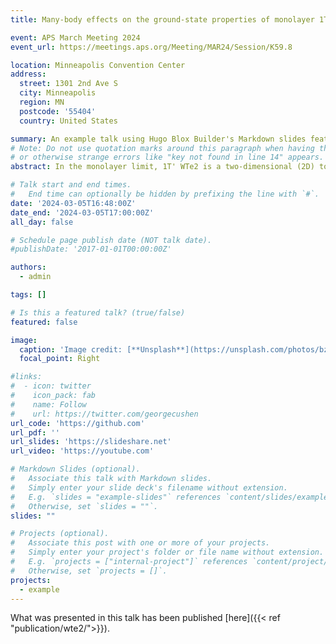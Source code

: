 ```yaml
---
title: Many-body effects on the ground-state properties of monolayer 1T' WTe2

event: APS March Meeting 2024
event_url: https://meetings.aps.org/Meeting/MAR24/Session/K59.8

location: Minneapolis Convention Center
address:
  street: 1301 2nd Ave S
  city: Minneapolis
  region: MN
  postcode: '55404'
  country: United States

summary: An example talk using Hugo Blox Builder's Markdown slides feature.
# Note: Do not use quotation marks around this paragraph when having the prime symbol in it,
# or otherwise strange errors like "key not found in line 14" appears.
abstract: In the monolayer limit, 1T' WTe2 is a two-dimensional (2D) topological insulator exhibiting the quantum spin Hall effect and is believed to host an exciton insulator ground state. However, theoretical analysis is complicated by the difficulty of obtaining consistent descriptions of the single-quasiparticle band structure within conventional first-principles techniques. Previous band structure calculations using the Perdew-Burke-Ernzerhof (PBE) functional and a one-shot GW approximation result in a semimetallic band structure, while calculations with hybrid functionals appear to open a bandgap. Here, we demonstrate that self-consistently updating wavefunctions within a static GW approximation (static COHSEX) can reproduce the band structure experimentally observed by angle-resolved photoemission spectroscopy (ARPES) without resorting to mechanisms beyond the quasiparticle picture. Finally, Bethe–Salpeter equation (BSE) calculation on top of self-consistent GW hint at previously observed negative exciton frequencies, leaving open the possibility of exciton condensation in 1T' monolayer WTe2.

# Talk start and end times.
#   End time can optionally be hidden by prefixing the line with `#`.
date: '2024-03-05T16:48:00Z'
date_end: '2024-03-05T17:00:00Z'
all_day: false

# Schedule page publish date (NOT talk date).
#publishDate: '2017-01-01T00:00:00Z'

authors:
  - admin

tags: []

# Is this a featured talk? (true/false)
featured: false

image:
  caption: 'Image credit: [**Unsplash**](https://unsplash.com/photos/bzdhc5b3Bxs)'
  focal_point: Right

#links:
#  - icon: twitter
#    icon_pack: fab
#    name: Follow
#    url: https://twitter.com/georgecushen
url_code: 'https://github.com'
url_pdf: ''
url_slides: 'https://slideshare.net'
url_video: 'https://youtube.com'

# Markdown Slides (optional).
#   Associate this talk with Markdown slides.
#   Simply enter your slide deck's filename without extension.
#   E.g. `slides = "example-slides"` references `content/slides/example-slides.md`.
#   Otherwise, set `slides = ""`.
slides: ""

# Projects (optional).
#   Associate this post with one or more of your projects.
#   Simply enter your project's folder or file name without extension.
#   E.g. `projects = ["internal-project"]` references `content/project/deep-learning/index.md`.
#   Otherwise, set `projects = []`.
projects:
  - example
---
```


What was presented in this talk has been published [here]({{< ref "publication/wte2/">}}).